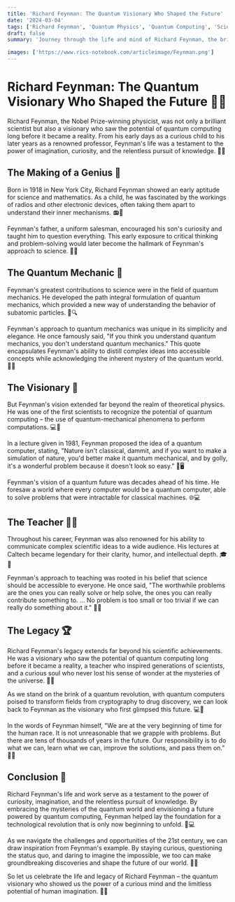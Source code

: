 ```yaml
---
title: 'Richard Feynman: The Quantum Visionary Who Shaped the Future'
date: '2024-03-04'
tags: ['Richard Feynman', 'Quantum Physics', 'Quantum Computing', 'Science', 'Innovation']
draft: false
summary: 'Journey through the life and mind of Richard Feynman, the brilliant physicist who not only revolutionized quantum mechanics but also foresaw a future where quantum computers would become the norm. Discover how Feynmans unique perspective and relentless curiosity shaped his groundbreaking contributions to science.'

images: ['https://www.rics-notebook.com/articleimage/Feynman.png']
---
```


# Richard Feynman: The Quantum Visionary Who Shaped the Future 🌌🔭

Richard Feynman, the Nobel Prize-winning physicist, was not only a brilliant scientist but also a visionary who saw the potential of quantum computing long before it became a reality. From his early days as a curious child to his later years as a renowned professor, Feynman's life was a testament to the power of imagination, curiosity, and the relentless pursuit of knowledge. 🧠💡

## The Making of a Genius 👦

Born in 1918 in New York City, Richard Feynman showed an early aptitude for science and mathematics. As a child, he was fascinated by the workings of radios and other electronic devices, often taking them apart to understand their inner mechanisms. 📻🔧

Feynman's father, a uniform salesman, encouraged his son's curiosity and taught him to question everything. This early exposure to critical thinking and problem-solving would later become the hallmark of Feynman's approach to science. 🤔💭

## The Quantum Mechanic 🔬

Feynman's greatest contributions to science were in the field of quantum mechanics. He developed the path integral formulation of quantum mechanics, which provided a new way of understanding the behavior of subatomic particles. 🌌🔍

Feynman's approach to quantum mechanics was unique in its simplicity and elegance. He once famously said, "If you think you understand quantum mechanics, you don't understand quantum mechanics." This quote encapsulates Feynman's ability to distill complex ideas into accessible concepts while acknowledging the inherent mystery of the quantum world. 🤯💡

## The Visionary 🔮

But Feynman's vision extended far beyond the realm of theoretical physics. He was one of the first scientists to recognize the potential of quantum computing – the use of quantum-mechanical phenomena to perform computations. 💻🌌

In a lecture given in 1981, Feynman proposed the idea of a quantum computer, stating, "Nature isn't classical, dammit, and if you want to make a simulation of nature, you'd better make it quantum mechanical, and by golly, it's a wonderful problem because it doesn't look so easy." 🌿🖥️

Feynman's vision of a quantum future was decades ahead of his time. He foresaw a world where every computer would be a quantum computer, able to solve problems that were intractable for classical machines. 🌐💻

## The Teacher 👨‍🏫

Throughout his career, Feynman was also renowned for his ability to communicate complex scientific ideas to a wide audience. His lectures at Caltech became legendary for their clarity, humor, and intellectual depth. 🎓💬

Feynman's approach to teaching was rooted in his belief that science should be accessible to everyone. He once said, "The worthwhile problems are the ones you can really solve or help solve, the ones you can really contribute something to. ... No problem is too small or too trivial if we can really do something about it." 🌟💡

## The Legacy 🏆

Richard Feynman's legacy extends far beyond his scientific achievements. He was a visionary who saw the potential of quantum computing long before it became a reality, a teacher who inspired generations of scientists, and a curious soul who never lost his sense of wonder at the mysteries of the universe. 🌌🔭

As we stand on the brink of a quantum revolution, with quantum computers poised to transform fields from cryptography to drug discovery, we can look back to Feynman as the visionary who first glimpsed this future. 💻🔮

In the words of Feynman himself, "We are at the very beginning of time for the human race. It is not unreasonable that we grapple with problems. But there are tens of thousands of years in the future. Our responsibility is to do what we can, learn what we can, improve the solutions, and pass them on." 🌅💡

## Conclusion 💭

Richard Feynman's life and work serve as a testament to the power of curiosity, imagination, and the relentless pursuit of knowledge. By embracing the mysteries of the quantum world and envisioning a future powered by quantum computing, Feynman helped lay the foundation for a technological revolution that is only now beginning to unfold. 🚀💻

As we navigate the challenges and opportunities of the 21st century, we can draw inspiration from Feynman's example. By staying curious, questioning the status quo, and daring to imagine the impossible, we too can make groundbreaking discoveries and shape the future of our world. 🌟💡

So let us celebrate the life and legacy of Richard Feynman – the quantum visionary who showed us the power of a curious mind and the limitless potential of human imagination. 🙌🌌
